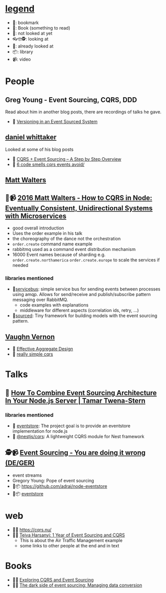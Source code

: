 # [legend](https://emojipedia.org)
* 🔖: bookmark
* 📕: Book (something to read)
* 🔭: not looked at yet
* 👓🤓🕵️: looking at
* 📖: already looked at
* 📦: library
* 📹: video

# People
## Greg Young - Event Sourcing, CQRS, DDD
Read about him in another blog posts, there are recordings of talks he gave.

- 🔭 [Versioning in an Event Sourced System](https://leanpub.com/esversioning)


## [daniel whittaker](http://danielwhittaker.me/)
Looked at some of his blog posts
- 📖 [CQRS + Event Sourcing – A Step by Step Overview](http://danielwhittaker.me/2014/10/02/cqrs-step-step-guide-flow-typical-application/)
- 📖 [6 code smells cqrs events avoid/](http://danielwhittaker.me/2014/10/18/6-code-smells-cqrs-events-avoid/)

## [Matt Walters](https://github.com/mateodelnorte)
## 📖📹 [2016 Matt Walters - How to CQRS in Node: Eventually Consistent, Unidirectional Systems with Microservices](https://www.youtube.com/watch?v=4k7bLtqXb8c)
- good overall introduction
- Uses the order example in his talk
- the choreography of the dance not the orchestration
- `order.create` command name example
- rabbitmq used as a command event distribution mechanism
- 16000 Event names because of sharding e.g. `order.create.northamerica` `order.create.europe` to scale the services if needed

### libraries mentioned
- 🔭[servicebus](https://www.npmjs.com/package/servicebus): simple service bus for sending events between processes using amqp. Allows for send/receive and publish/subscribe pattern messaging over RabbitMQ.
  - code examples with explanations
  - middleware for different aspects (correlation ids, retry, ...)
- 🔭[sourced](https://www.npmjs.com/package/sourced):  Tiny framework for building models with the event sourcing pattern.


## [Vaughn Vernon](https://twitter.com/VaughnVernon)

- 🔭 [Effective Aggregate Design](https://dddcommunity.org/library/vernon_2011/)
- 🔭 [really simple cqrs](https://kalele.io/really-simple-cqrs/)

# Talks
## 📖 [How To Combine Event Sourcing Architecture In Your Node.js Server | Tamar Twena-Stern](https://www.youtube.com/watch?v=eOqgg0xmG3w)
### libraries mentioned
- 🔭 [eventstore](https://www.npmjs.com/package/eventstore): The project goal is to provide an eventstore implementation for node.js
- 🔭 [@nestjs/cqrs](https://www.npmjs.com/package/@nestjs/cqrs): A lightweight CQRS module for Nest framework

## 🕵📹 [Event Sourcing - You are doing it wrong (DE/GER)](https://www.youtube.com/watch?v=2IoinhMv6Aw)
- event streams
- Gregory Young: Pope of event sourcing
- 🔭📦 https://github.com/adrai/node-eventstore
- 🔭📦 [eventstore](https://eventstore.org/)

# web
- 🔭📕 https://cqrs.nu/
- 📖📕 [Teiva Harsanyi: 1 Year of Event Sourcing and CQRS](https://hackernoon.com/1-year-of-event-sourcing-and-cqrs-fb9033ccd1c6)
  - This is about the Air Traffic Management example
  - some links to other people at the end and in text

# Books
- 🔭📕 [Exploring CQRS and Event Sourcing](https://www.amazon.com/Exploring-CQRS-Event-Sourcing-maintainability)
- 🔭📕 [The dark side of event sourcing: Managing data conversion](https://www.researchgate.net/publication/315637858_The_dark_side_of_event_sourcing_Managing_data_conversion)
